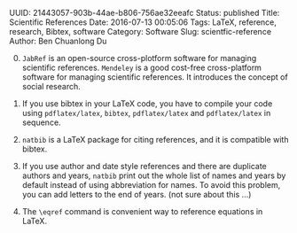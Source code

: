 UUID: 21443057-903b-44ae-b806-756ae32eeafc
Status: published
Title: Scientific References
Date: 2016-07-13 00:05:06
Tags: LaTeX, reference, research, Bibtex, software
Category: Software
Slug: scientfic-reference
Author: Ben Chuanlong Du


0. `JabRef` is an open-source cross-plotform software for managing scientific references.
`Mendeley` is a good cost-free cross-platform software for managing scientific references.
It introduces the concept of social research.

1. If you use bibtex in your LaTeX code, 
you have to compile your code using `pdflatex/latex`, `bibtex`, `pdflatex/latex` and `pdflatex/latex` in sequence.

2. `natbib` is a LaTeX package for citing references, and it is compatible with bibtex.

3. If you use author and date style references and there are duplicate
authors and years, `natbib` print out the whole list of names and years
by default instead of using abbreviation for names. To avoid this
problem, you can add letters to the end of years. (not sure about this ...)

4. The `\eqref` command is convenient way to reference equations in LaTeX.


